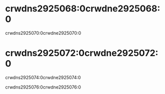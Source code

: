 # crwdns2925068:0crwdne2925068:0

crwdns2925070:0crwdne2925070:0

# crwdns2925072:0crwdne2925072:0

crwdns2925074:0crwdne2925074:0

crwdns2925076:0crwdne2925076:0